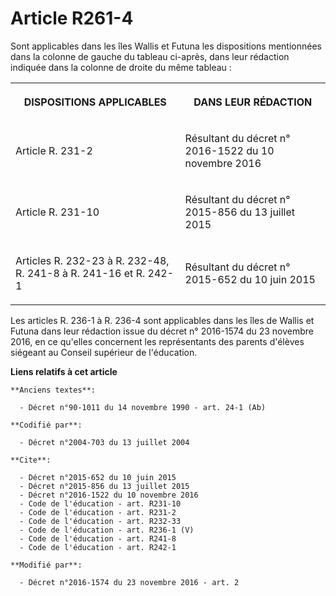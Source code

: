 # Article R261-4

Sont applicables dans les îles Wallis et Futuna les dispositions mentionnées dans la colonne de gauche du tableau ci-après,
dans leur rédaction indiquée dans la colonne de droite du même tableau :

<table>
  <tbody>
    <tr>
      <th>

DISPOSITIONS APPLICABLES</th>
      <th>

DANS LEUR RÉDACTION</th>
    </tr>
    <tr>
      <td>

Article R. 231-2 
</td>
      <td>

Résultant du décret n° 2016-1522 du 10 novembre 2016</td>
    </tr>
    <tr>
      <td>

Article R. 231-10 
</td>
      <td>

Résultant du décret n° 2015-856 du 13 juillet 2015 
</td>
    </tr>
    <tr>
      <td>

Articles R. 232-23 à R. 232-48, R. 241-8 à R. 241-16 et R. 242-1 
</td>
      <td>

Résultant du décret n° 2015-652 du 10 juin 2015 
</td>
    </tr>
  </tbody>
</table>

Les articles R. 236-1 à R. 236-4 sont applicables dans les îles de Wallis et Futuna dans leur rédaction issue du décret n°
2016-1574 du 23 novembre 2016, en ce qu'elles concernent les représentants des parents d'élèves siégeant au Conseil supérieur
de l'éducation.

**Liens relatifs à cet article**

	**Anciens textes**:

	  - Décret n°90-1011 du 14 novembre 1990 - art. 24-1 (Ab)

	**Codifié par**:

	  - Décret n°2004-703 du 13 juillet 2004

	**Cite**:

	  - Décret n°2015-652 du 10 juin 2015
	  - Décret n°2015-856 du 13 juillet 2015
	  - Décret n°2016-1522 du 10 novembre 2016
	  - Code de l'éducation - art. R231-10
	  - Code de l'éducation - art. R231-2
	  - Code de l'éducation - art. R232-33
	  - Code de l'éducation - art. R236-1 (V)
	  - Code de l'éducation - art. R241-8
	  - Code de l'éducation - art. R242-1

	**Modifié par**:

	  - Décret n°2016-1574 du 23 novembre 2016 - art. 2
